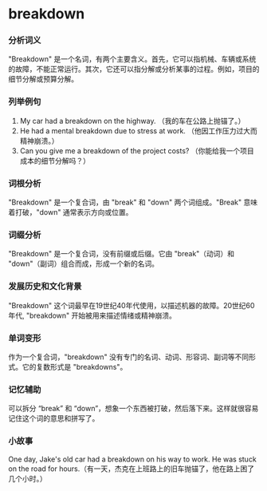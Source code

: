 # breakdown

### 分析词义

  

"Breakdown" 是一个名词，有两个主要含义。首先，它可以指机械、车辆或系统的故障，不能正常运行。其次，它还可以指分解或分析某事的过程。例如，项目的细节分解或预算分解。

  

### 列举例句

  

1.  My car had a breakdown on the highway. （我的车在公路上抛锚了。）
2.  He had a mental breakdown due to stress at work. （他因工作压力过大而精神崩溃。）
3.  Can you give me a breakdown of the project costs? （你能给我一个项目成本的细节分解吗？）

  

### 词根分析

  

"Breakdown" 是一个复合词，由 "break" 和 "down" 两个词组成。"Break" 意味着打破，"down" 通常表示方向或位置。

  

### 词缀分析

  

"Breakdown" 是一个复合词，没有前缀或后缀。它由 "break"（动词）和 "down"（副词）组合而成，形成一个新的名词。

  

### 发展历史和文化背景

  

"Breakdown" 这个词最早在19世纪40年代使用，以描述机器的故障。20世纪60年代, "breakdown" 开始被用来描述情绪或精神崩溃。

  

### 单词变形

  

作为一个复合词，"breakdown" 没有专门的名词、动词、形容词、副词等不同形式。它的复数形式是 "breakdowns"。

  

### 记忆辅助

  

可以拆分 “break” 和 “down”，想象一个东西被打破，然后落下来。这样就很容易记住这个词的意思和拼写了。

  

### 小故事

  

One day, Jake's old car had a breakdown on his way to work. He was stuck on the road for hours.（有一天，杰克在上班路上的旧车抛锚了，他在路上困了几个小时。）
